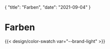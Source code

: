 {
    "title": "Farben",
    "date": "2021-09-04"
}

# Farben

{{< design/color-swatch var="--brand-light" >}}
